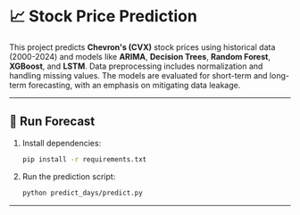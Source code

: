 # 📈 **Stock Price Prediction**

This project predicts **Chevron's (CVX)** stock prices using historical data (2000-2024) and models like **ARIMA**, **Decision Trees**, **Random Forest**, **XGBoost**, and **LSTM**. Data preprocessing includes normalization and handling missing values. The models are evaluated for short-term and long-term forecasting, with an emphasis on mitigating data leakage.

---

## 🚀 **Run Forecast**

1. Install dependencies:

    ```bash
    pip install -r requirements.txt
    ```

2. Run the prediction script:

    ```bash
    python predict_days/predict.py
    ```

---
